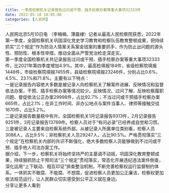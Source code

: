 ```yaml
---
title: 一季度检察机关记录报告过问或干预、插手检察办案等重大事项32333件
date: 2022-05-10 10:05:00
categories: [人民网]
---
```

人民网北京5月10日电 （李楠楠、薄晨棣）记者从最高人民检察院获悉，2022年第一季度，全国检察机关巩固深化党史学习教育和检察队伍教育整顿成果，把持续抓实“三个规定”作为防治人情案关系案金钱案的重要抓手，作为防止出问题的源头性、预防性、根本性举措，推动全面从严管党治检走深走实。  
第一季度全国检察机关共记录报告过问或干预、插手检察办案等重大事项32333件，比2021年第四季度增加4.9%。其中，最高检填报184件，省级检察院填报1448件，市级检察院填报7455件，县级检察院填报23246件，分别占比0.6%、4.5%、23.1%和71.8%。主要有以下特点：  
一是记录报告内容绝大多数是被记录人向检察机关了解案件进展、反映情况和监督依法办案，干预、插手检察办案等情况较少。反映情况、过问了解、反映检察履职问题、督促依法公正办案29998件，占比92.7%；不当过问或干预插手检察办案665件，占比2.1%；在非工作时间、非办公地点与案件当事人、律师等接触交往1670件，占比5.2%。  
二是记录报告数量稳中有升。全国检察机关1月记录报告9313件，2月记录报告9251件，3月记录报告13769件。检察人员对于“有问必录”已经养成自觉和习惯。  
三是被记录人主要来自检察系统外部。从被记录人所属单位类别看，检察人员3086人，占比9.5%；非检察机关人员29247人，占比90.5%。严格贯彻落实“三个规定”在检察机关内部的共识不断强化，绝大多数检察人员能够做到不过问或干预、插手他人司法办案工作。  
据介绍，下一步，检察机关将始终坚持严的主基调不动摇，巩固深化教育整顿成果，持续狠抓防止干预司法“三个规定”贯彻落实，常态化开展违纪违法案件倒查，深化运用“上下联动、相互印证”排查整治机制，不断完善检察权运行监督制约体系，一体抓实不敢腐、不能腐、不想腐，促进检察人员更加公正廉洁，检察权更加依法规范运行，让人民群众切实感受到公平正义就在身边。  
分享让更多人看到  
